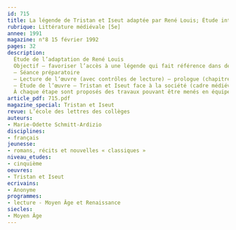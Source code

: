 ```yaml
---
id: 715
title: La légende de Tristan et Iseut adaptée par René Louis; Étude intégrale 
rubrique: Littérature médiévale [5e]
annee: 1991
magazine: n°8 15 février 1992
pages: 32
description: 
  Étude de l’adaptation de René Louis
  Objectif – favoriser l’accès à une légende qui fait référence dans de nombreuses œuvres artistiques ou littéraires
  – Séance préparatoire
  – Lecture de l’œuvre (avec contrôles de lecture) – prologue (chapitres 1 à 9) ; sous l’effet du vin herbé (chapitres 10 à 22) ; après l’action du vin herbé (chapitres 23 à 36)
  – Étude de l’œuvre – Tristan et Iseut face à la société (cadre médiéval et épopée tristanienne ; un amour subversif) ; à la recherche du « sens » (merveilleux et magie ; de l’amour magique à l’amour tragique)
  À chaque étape sont proposés des travaux pouvant être menés en équipe.
article_pdf: 715.pdf
magazine_special: Tristan et Iseut
revue: L’école des lettres des collèges
auteurs:
- Marie-Odette Schmitt-Ardizio
disciplines:
- français
jeunesse:
- romans, récits et nouvelles « classiques »
niveau_etudes:
- cinquième
oeuvres:
- Tristan et Iseut
ecrivains:
- Anonyme
programmes:
- lecture - Moyen Âge et Renaissance
siecles:
- Moyen Âge
---
```

